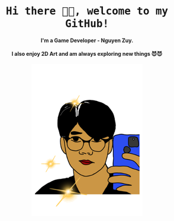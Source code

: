 <h1 align="center"><samp>Hi there 👋🏾, welcome to my GitHub!</h1>
<h4 align="center">I'm a Game Developer - Nguyen Zuy.</h4>
<h4 align="center">I also enjoy 2D Art and am always exploring new things 😈😈</h4>

<p align="center">
  <img width="300" src="me.gif">
</p>
